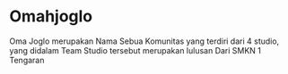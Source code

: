 # Omahjoglo
Oma Joglo merupakan Nama Sebua Komunitas yang terdiri dari 4 studio, yang didalam Team Studio tersebut merupakan lulusan Dari SMKN 1 Tengaran
